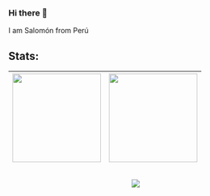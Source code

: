 ### Hi there 👋 

I am Salomón from Perú 

## Stats:

| <img height="175em" src="https://github-readme-stats.vercel.app/api?username=schambig&show_icons=true&theme=tokyonight"> | <img height="175em" src="https://github-readme-stats.vercel.app/api/top-langs/?username=schambig&layout=compact&theme=tokyonight"> |
| :---: | :---: |

<h2></h2>
<div align="center">
<img src="https://gpvc.arturio.dev/schambig"> 
</div>

<!--

**schambig/schambig** is a ✨ _special_ ✨ repository because its `README.md` (this file) appears on your GitHub profile.

Here are some ideas to get you started:

- 🔭 I’m currently working on ...
- 🌱 I’m currently learning ...
- 👯 I’m looking to collaborate on ...
- 🤔 I’m looking for help with ...
- 💬 Ask me about ...
- 📫 How to reach me: ...
- 😄 Pronouns: ...
- ⚡ Fun fact: ...

-->

